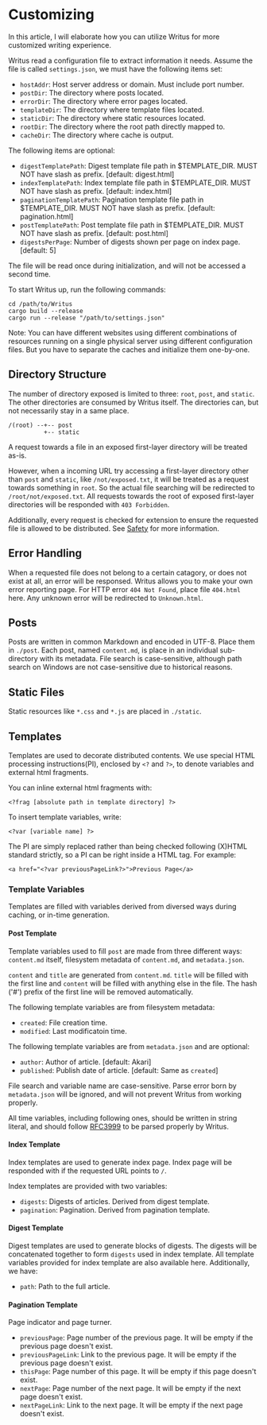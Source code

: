 # Customizing

In this article, I will elaborate how you can utilize Writus for more customized
writing experience.

Writus read a configuration file to extract information it needs. Assume the
file is called `settings.json`, we must have the following items set:

- `hostAddr`: Host server address or domain. Must include port number.
- `postDir`: The directory where posts located.
- `errorDir`: The directory where error pages located.
- `templateDir`: The directory where template files located.
- `staticDir`: The directory where static resources located.
- `rootDir`: The directory where the root path directly mapped to.
- `cacheDir`: The directory where cache is output.

The following items are optional:

- `digestTemplatePath`: Digest template file path in $TEMPLATE_DIR. MUST NOT
have slash as prefix. [default: digest.html]
- `indexTemplatePath`: Index template file path in $TEMPLATE_DIR. MUST NOT have
slash as prefix. [default: index.html]
- `paginationTemplatePath`: Pagination template file path in $TEMPLATE_DIR. MUST
NOT have slash as prefix. [default: pagination.html]
- `postTemplatePath`: Post template file path in $TEMPLATE_DIR. MUST NOT have
slash as prefix. [default: post.html]
- `digestsPerPage`: Number of digests shown per page on index page. [default: 5]

The file will be read once during initialization, and will not be accessed a
second time.

To start Writus up, run the following commands:

```
cd /path/to/Writus
cargo build --release
cargo run --release "/path/to/settings.json"
```

Note: You can have different websites using different combinations of resources
running on a single physical server using different configuration files. But you
have to separate the caches and initialize them one-by-one.

## Directory Structure

The number of directory exposed is limited to three: `root`, `post`, and
`static`. The other directories are consumed by Writus itself. The directories
can, but not necessarily stay in a same place.

```
/(root) --+-- post
          +-- static
```

A request towards a file in an exposed first-layer directory will be treated
as-is.

However, when a incoming URL try accessing a first-layer directory other than
`post` and `static`, like `/not/exposed.txt`, it will be treated as a request
towards something in `root`. So the actual file searching will be redirected to
`/root/not/exposed.txt`. All requests towards the root of exposed first-layer
directories will be responded with `403 Forbidden`.

Additionally, every request is checked for extension to ensure the requested
file is allowed to be distributed. See [Safety](/doc/safety.md) for more
information.

## Error Handling

When a requested file does not belong to a certain catagory, or does not exist
at all, an error will be responsed. Writus allows you to make your own error
reporting page. For HTTP error `404 Not Found`, place file `404.html` here. Any
unknown error will be redirected to `Unknown.html`.

## Posts

Posts are written in common Markdown and encoded in UTF-8. Place them in
`./post`. Each post, named `content.md`, is place in an individual sub-directory
with its metadata. File search is case-sensitive, although path search on
Windows are not case-sensitive due to historical reasons.

## Static Files

Static resources like `*.css` and `*.js` are placed in `./static`.

## Templates

Templates are used to decorate distributed contents. We use special HTML
processing instructions(PI), enclosed by `<?` and `?>`, to denote variables and
external html fragments.

You can inline external html fragments with:

```
<?frag [absolute path in template directory] ?>
```

To insert template variables, write:

```
<?var [variable name] ?>
```

The PI are simply replaced rather than being checked following (X)HTML standard
strictly, so a PI can be right inside a HTML tag. For example:

```
<a href="<?var previousPageLink?>">Previous Page</a>
```

### Template Variables

Templates are filled with variables derived from diversed ways during caching,
or in-time generation.

#### Post Template

Template variables used to fill `post` are made from three different ways:
`content.md` itself, filesystem metadata of `content.md`, and `metadata.json`.

`content` and `title` are generated from `content.md`. `title` will be filled
with the first line and `content` will be filled with anything else in the file.
The hash ('#') prefix of the first line will be removed automatically.

The following template variables are from filesystem metadata:

- `created`: File creation time.
- `modified`: Last modificatoin time.

The following template variables are from `metadata.json` and are optional:

- `author`: Author of article. [default: Akari]
- `published`: Publish date of article. [default: Same as `created`]

File search and variable name are case-sensitive. Parse error born by
`metadata.json` will be ignored, and will not prevent Writus from working
properly.

All time variables, including following ones, should be written in string
literal, and should follow [RFC3999](https://tools.ietf.org/html/rfc3339) to be
parsed properly by Writus.

#### Index Template

Index templates are used to generate index page. Index page will be responded
with if the requested URL points to `/`.

Index templates are provided with two variables:

- `digests`: Digests of articles. Derived from digest template.
- `pagination`: Pagination. Derived from pagination template.

#### Digest Template

Digest templates are used to generate blocks of digests. The digests will be
concatenated together to form `digests` used in index template. All template
variables provided for index template are also available here. Additionally, we
have:

- `path`: Path to the full article.

#### Pagination Template

Page indicator and page turner.

- `previousPage`: Page number of the previous page. It will be empty if the
previous page doesn't exist.
- `previousPageLink`: Link to the previous page. It will be empty if the
previous page doesn't exist.
- `thisPage`: Page number of this page. It will be empty if this page doesn't
exist.
- `nextPage`: Page number of the next page. It will be empty if the next page
doesn't exist.
- `nextPageLink`: Link to the next page. It will be empty if the next page
doesn't exist.
